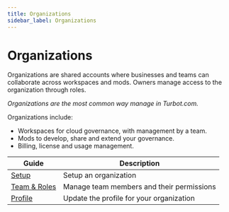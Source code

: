 ```yaml
---
title: Organizations
sidebar_label: Organizations
---
```


# Organizations

Organizations are shared accounts where businesses and teams can collaborate
across workspaces and mods. Owners manage access to the organization through
roles.

_Organizations are the most common way manage in Turbot.com._

Organizations include:

- Workspaces for cloud governance, with management by a team.
- Mods to develop, share and extend your governance.
- Billing, license and usage management.

| Guide                                         | Description
| --------------------------------------------- | ----------------------------------------- |
| [Setup](turbot.com/organizations/setup)       | Setup an organization                     |
| [Team & Roles](turbot.com/organizations/team) | Manage team members and their permissions |
| [Profile](turbot.com/organizations/profile)   | Update the profile for your organization  |
